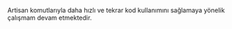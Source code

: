 Artisan komutlarıyla daha hızlı ve tekrar kod kullanımını sağlamaya yönelik çalışmam devam etmektedir.

